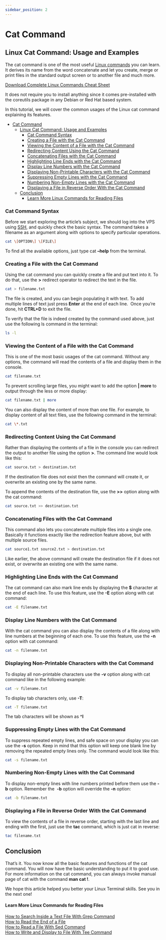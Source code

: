 ```yaml
---
sidebar_position: 2
---
```

# Cat Command


## Linux Cat Command: Usage and Examples


The cat command is one of the most useful [Linux commands](/linux-basics/commands) you can learn. It derives its name from the word concatenate and let you create, merge or print files in the standard output screen or to another file and much more.

[Download Complete Linux Commands Cheat Sheet](https://app.monstercampaigns.com/c/jg9u9k0by4lj9pvcjeso/)

It does not require you to install anything since it comes pre-installed with the coreutils package in any Debian or Red Hat based system.

In this tutorial, we will cover the common usages of the Linux cat command explaining its features.

- [Cat Command](#cat-command)
  - [Linux Cat Command: Usage and Examples](#linux-cat-command-usage-and-examples)
    - [Cat Command Syntax](#cat-command-syntax)
    - [Creating a File with the Cat Command](#creating-a-file-with-the-cat-command)
    - [Viewing the Content of a File with the Cat Command](#viewing-the-content-of-a-file-with-the-cat-command)
    - [Redirecting Content Using the Cat Command](#redirecting-content-using-the-cat-command)
    - [Concatenating Files with the Cat Command](#concatenating-files-with-the-cat-command)
    - [Highlighting Line Ends with the Cat Command](#highlighting-line-ends-with-the-cat-command)
    - [Display Line Numbers with the Cat Command](#display-line-numbers-with-the-cat-command)
    - [Displaying Non-Printable Characters with the Cat Command](#displaying-non-printable-characters-with-the-cat-command)
    - [Suppressing Empty Lines with the Cat Command](#suppressing-empty-lines-with-the-cat-command)
    - [Numbering Non-Empty Lines with the Cat Command](#numbering-non-empty-lines-with-the-cat-command)
    - [Displaying a File in Reverse Order With the Cat Command](#displaying-a-file-in-reverse-order-with-the-cat-command)
  - [Conclusion](#conclusion)
      - [Learn More Linux Commands for Reading Files](#learn-more-linux-commands-for-reading-files)

### Cat Command Syntax

Before we start exploring the article’s subject, we should log into the VPS using [SSH](/tutorials/how-to-use-putty-ssh), and quickly check the basic syntax. The command takes a filename as an argument along with options to specify particular operations.

``` bash
cat \[OPTION\] \[FILE\]
```

To find all the available options, just type cat **–help** from the terminal.

### Creating a File with the Cat Command

Using the cat command you can quickly create a file and put text into it. To do that, use the **\>** redirect operator to redirect the text in the file.

``` bash
cat > filename.txt
```

The file is created, and you can begin populating it with text. To add multiple lines of text just press **Enter** at the end of each line.  Once you’re done, hit **CTRL+D** to exit the file.

To verify that the file is indeed created by the command used above, just use the following ls command in the terminal:

``` bash
ls -l
```

### Viewing the Content of a File with the Cat Command

This is one of the most basic usages of the cat command. Without any options, the command will read the contents of a file and display them in the console.

```  bash
cat filename.txt
```

To prevent scrolling large files, you might want to add the option **| more** to output through the less or more display:

``` bash
cat filename.txt | more
```

You can also display the content of more than one file. For example, to display content of all text files, use the following command in the terminal:

``` bash
cat \*.txt
```

### Redirecting Content Using the Cat Command

Rather than displaying the contents of a file in the console you can redirect the output to another file using the option **\>**. The command line would look like this:

``` bash
cat source.txt > destination.txt
```

If the destination file does not exist then the command will create it, or overwrite an existing one by the same name.

To append the contents of the destination file, use the **\>>** option along with the cat command:

``` bash
cat source.txt >> destination.txt
```

### Concatenating Files with the Cat Command

This command also lets you concatenate multiple files into a single one. Basically it functions exactly like the redirection feature above, but with multiple source files.

``` bash
cat source1.txt source2.txt > destination.txt
```

Like earlier, the above command will create the destination file if it does not exist, or overwrite an existing one with the same name.

### Highlighting Line Ends with the Cat Command

The cat command can also mark line ends by displaying the **$** character at the end of each line. To use this feature, use the **\-E** option along with cat command:

``` bash
cat -E filename.txt
```

### Display Line Numbers with the Cat Command

With the cat command you can also display the contents of a file along with line numbers at the beginning of each one. To use this feature, use the **\-n** option with cat command:

``` bash
cat -n filename.txt
```

### Displaying Non-Printable Characters with the Cat Command

To display all non-printable characters use the **\-v** option along with cat command like in the following example:

``` bash
cat -v filename.txt
```

To display tab characters only, use **\-T**:

``` bash
cat -T filename.txt
```

The tab characters will be shown as **^I**

### Suppressing Empty Lines with the Cat Command

To suppress repeated empty lines, and safe space on your display you can use the **\-s** option. Keep in mind that this option will keep one blank line by removing the repeated empty lines only. The command would look like this:

``` bash
cat -s filename.txt
```

### Numbering Non-Empty Lines with the Cat Command

To display non-empty lines with line numbers printed before them use the **\-b** option. Remember the  **\-b** option will override the **\-n** option:

``` bash
cat -b filename.txt
```

### Displaying a File in Reverse Order With the Cat Command

To view the contents of a file in reverse order, starting with the last line and ending with the first, just use the **tac** command, which is just cat in reverse:

``` bash
tac filename.txt
```

Conclusion
----------

That’s it. You now know all the basic features and functions of the cat command. You will now have the basic understanding to put it to good use. For more information on the cat command, you can always invoke manual page of cat with the command **man cat !**.

We hope this article helped you better your Linux Terminal skills. See you in the next one!

#### Learn More Linux Commands for Reading Files

[How to Search Inside a Text File With Grep Command](/tutorials/grep-command-in-linux-useful-examples/)  
[How to Read the End of a File](/tutorials/how-to-use-tail-command/)  
[How to Read a File With Sed Command](/tutorials/how-to-use-linux-sed-command-examples/)  
[How to Write and Display to File With Tee Command](/tutorials/linux-tee-command-with-examples/)
